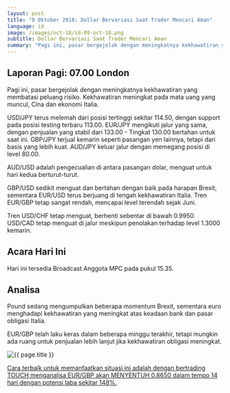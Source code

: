 ```yaml
---
layout: post
title: "9 Oktober 2018: Dollar Bervariasi Saat Trader Mencari Aman"
language: id
image: /images/oct-18/id-09-oct-18.png
subtitle: Dollar Bervariasi Saat Trader Mencari Aman
summary: "Pagi ini, pasar bergejolak dengan meningkatnya kekhawatiran yang membatasi peluang risiko. Kekhawatiran meningkat pada mata uang yang muncul, Cina dan ekonomi Italia"
---
```

## Laporan Pagi: 07.00 London

Pagi ini, pasar bergejolak dengan meningkatnya kekhawatiran yang membatasi peluang risiko. Kekhawatiran meningkat pada mata uang yang muncul, Cina dan ekonomi Italia.

USD/JPY terus melemah dari posisi tertinggi sekitar 114.50, dengan support pada posisi testing terbaru 113.00. EUR/JPY mengikuti jalur yang sama, dengan penjualan yang stabil dari 133.00 - Tingkat 130.00 bertahan untuk saat ini. GBP/JPY terjual kemarin seperti pasangan yen lainnya, tetapi dari basis yang lebih kuat. AUD/JPY keluar jalur dengan memegang posisi di level 80.00.

AUD/USD adalah pengecualian di antara pasangan dolar, menguat untuk hari kedua berturut-turut.

GBP/USD sedikit menguat dan bertahan dengan baik pada harapan Brexit, sementara EUR/USD terus berjuang di tengah kekhawatiran Italia. Tren EUR/GBP tetap sangat rendah, mencapai level terendah sejak Juni.

Tren USD/CHF tetap menguat, berhenti sebentar di bawah 0.9950. USD/CAD tetap menguat di jalur meskipun penolakan terhadap level 1.3000 kemarin.

## Acara Hari Ini

Hari ini tersedia Broadcast Anggota MPC pada pukul 15.35.

## Analisa

Pound sedang mengumpulkan beberapa momentum Brexit, sementara euro menghadapi kekhawatiran yang meningkat atas keadaan bank dan pasar obligasi Italia.

EUR/GBP telah laku keras dalam beberapa minggu terakhir, tetapi mungkin ada ruang untuk penjualan lebih lanjut jika kekhawatiran obligasi meningkat.

<img src="{{ site.url }}/images/oct-18/id-09-oct-18.png" alt="{{ page.title }}" title="{{ page.title }}">

<a href="%LINK%%?currency=USD&market=forex&underlying=frxEURGBP&formname=touchnotouch&duration_amount=14&duration_units=d&amount=10&amount_type=stake&expiry_type=duration&barrier=0.8650" target="_blank" rel="noopener noreferrer nofollow">Cara terbaik untuk memanfaatkan situasi ini adalah dengan bertrading TOUCH menganalisa EUR/GBP akan MENYENTUH 0.8650 dalam tempo 14 hari dengan potensi laba sekitar 148%.</a>
